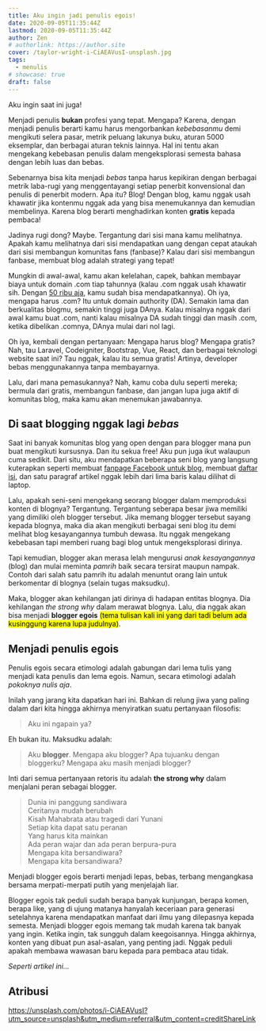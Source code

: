 ```yaml
---
title: Aku ingin jadi penulis egois!
date: 2020-09-05T11:35:44Z
lastmod: 2020-09-05T11:35:44Z
author: Zen
# authorlink: https://author.site
cover: /taylor-wright-i-CiAEAVusI-unsplash.jpg
tags:
  - menulis
# showcase: true
draft: false
---
```


Aku ingin saat ini juga!

<!--more-->

Menjadi penulis **bukan** profesi yang tepat. Mengapa? Karena, dengan menjadi penulis berarti kamu harus mengorbankan _kebebasanmu_ demi mengikuti selera pasar, metrik peluang lakunya buku, aturan 5000 eksemplar, dan berbagai aturan teknis lainnya. Hal ini tentu akan mengekang kebebasan penulis dalam mengeksplorasi semesta bahasa dengan lebih luas dan bebas.

Sebenarnya bisa kita menjadi _bebas_ tanpa harus kepikiran dengan berbagai metrik laba-rugi yang menggentayangi setiap penerbit konvensional dan penulis di penerbit modern. Apa itu? Blog! Dengan blog, kamu nggak usah khawatir jika kontenmu nggak ada yang bisa menemukannya dan kemudian membelinya. Karena blog berarti menghadirkan konten **gratis** kepada pembaca!

Jadinya rugi dong? Maybe. Tergantung dari sisi mana kamu melihatnya. Apakah kamu melihatnya dari sisi mendapatkan uang dengan cepat ataukah dari sisi membangun komunitas fans (fanbase)? Kalau dari sisi membangun fanbase, membuat blog adalah strategi yang tepat!

Mungkin di awal-awal, kamu akan kelelahan, capek, bahkan membayar biaya untuk domain .com tiap tahunnya (kalau .com nggak usah khawatir sih. Dengan [50 ribu aja](/domain-dotcom-hanya-50-ribu/), kamu sudah bisa mendapatkannya). Oh iya, mengapa harus .com? Itu untuk domain authority (DA). Semakin lama dan berkualitas blogmu, semakin tinggi juga DAnya. Kalau misalnya nggak dari awal kamu buat .com, nanti kalau misalnya DA sudah tinggi dan masih .com, ketika dibelikan .comnya, DAnya mulai dari nol lagi.

Oh iya, kembali dengan pertanyaan: Mengapa harus blog? Mengapa gratis? Nah, tau Laravel, Codeigniter, Bootstrap, Vue, React, dan berbagai teknologi website saat ini? Tau nggak, kalau itu semua gratis! Artinya, developer bebas menggunakannya tanpa membayarnya.

Lalu, dari mana pemasukannya? Nah, kamu coba dulu seperti mereka; bermula dari gratis, membangun fanbase, dan jangan lupa juga aktif di komunitas blog, maka kamu akan menemukan jawabannya.

## Di saat blogging nggak lagi _bebas_

Saat ini banyak komunitas blog yang open dengan para blogger mana pun buat mengikuti kursusnya. Dan itu sekua free! Aku pun juga ikut walaupun cuma sedikit. Dari situ, aku mendapatkan beberapa seni blog yang langsung kuterapkan seperti membuat [fanpage Facebook untuk blog](https://m.facebook.com/duniazenblog/), membuat [daftar isi](/membuat-daftar-isi-otomatis-di-hugo/), dan satu paragraf artikel nggak lebih dari lima baris kalau dilihat di laptop.

Lalu, apakah seni-seni mengekang seorang blogger dalam memproduksi konten di blognya? Tergantung. Tergantung seberapa besar jiwa memiliki yang dimiliki oleh blogger tersebut. Jika memang blogger tersebut sayang kepada blognya, maka dia akan mengikuti berbagai seni blog itu demi melihat blog kesayangannya tumbuh dewasa. Itu nggak mengekang kebebasan tapi memberi ruang bagi blog untuk mengeksplorasi dirinya.

Tapi kemudian, blogger akan merasa lelah mengurusi _anak kesayangannya_ (blog) dan mulai meminta _pamrih_ baik secara tersirat maupun nampak. Contoh dari salah satu pamrih itu adalah menuntut orang lain untuk berkomentar di blognya (selain tugas maksudku).

Maka, blogger akan kehilangan jati dirinya di hadapan entitas blognya. Dia kehilangan _the strong why_ dalam merawat blognya. Lalu, dia nggak akan bisa menjadi **blogger egois** <mark>(tema tulisan kali ini yang dari tadi belum ada kusinggung karena lupa judulnya)</mark>.

## Menjadi **penulis egois**

Penulis egois secara etimologi adalah gabungan dari lema tulis yang menjadi kata penulis dan lema egois. Namun, secara etimologi adalah _pokoknya nulis aja_.

Inilah yang jarang kita dapatkan hari ini. Bahkan di relung jiwa yang paling dalam dari kita hingga akhirnya menyiratkan suatu pertanyaan filosofis:

> Aku ini ngapain ya?

Eh bukan itu. Maksudku adalah:

> Aku **blogger**. Mengapa aku blogger? Apa tujuanku dengan bloggerku? Mengapa aku masih menjadi blogger?

Inti dari semua pertanyaan retoris itu adalah **the strong why** dalam menjalani peran sebagai blogger.

> Dunia ini panggung sandiwara     
Ceritanya mudah berubah      
Kisah Mahabrata atau tragedi dari Yunani     
Setiap kita dapat satu peranan     
Yang harus kita mainkan     
Ada peran wajar dan ada peran berpura-pura    
Mengapa kita bersandiwara?      
Mengapa kita bersandiwara?

Menjadi blogger egois berarti menjadi lepas, bebas, terbang mengangkasa bersama merpati-merpati putih yang menjelajah liar.

Blogger egois tak peduli sudah berapa banyak kunjungan, berapa komen, berapa like, yang di ujung matanya hanyalah keceriaan para generasi setelahnya karena mendapatkan manfaat dari ilmu yang dilepasnya kepada semesta. Menjadi blogger egois memang tak mudah karena tak banyak yang ingin. Ketika ingin, tak sungguh dalam keegoisannya. Hingga akhirnya, konten yang dibuat pun asal-asalan, yang penting jadi. Nggak peduli apakah membawa wawasan baru kepada para pembaca atau tidak.

_Seperti artikel ini..._

## Atribusi

<https://unsplash.com/photos/i-CiAEAVusI?utm_source=unsplash&utm_medium=referral&utm_content=creditShareLink>
